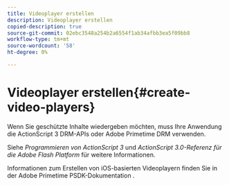 ```yaml
---
title: Videoplayer erstellen
description: Videoplayer erstellen
copied-description: true
source-git-commit: 02ebc3548a254b2a6554f1ab34afbb3ea5f09bb8
workflow-type: tm+mt
source-wordcount: '58'
ht-degree: 0%

---
```


# Videoplayer erstellen{#create-video-players}

Wenn Sie geschützte Inhalte wiedergeben möchten, muss Ihre Anwendung die ActionScript 3 DRM-APIs oder Adobe Primetime DRM verwenden.

Siehe *Programmieren von ActionScript 3* und *ActionScript 3.0-Referenz für die Adobe Flash Platform* für weitere Informationen.

Informationen zum Erstellen von iOS-basierten Videoplayern finden Sie in der Adobe Primetime PSDK-Dokumentation .
